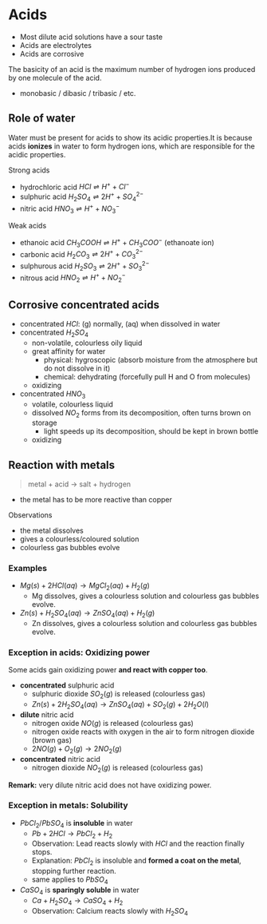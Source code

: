# Acids

- Most dilute acid solutions have a sour taste
- Acids are electrolytes
- Acids are corrosive

The basicity of an acid is the maximum number of hydrogen ions produced by one molecule of the acid.
- monobasic / dibasic / tribasic / etc.
## Role of water
Water must be present for acids to show its acidic properties.It is because acids **ionizes** in water to form hydrogen ions, which are responsible for the acidic properties.

Strong acids
- hydrochloric acid $HCl \rightleftharpoons H^+ + Cl^-$
- sulphuric acid $H_2SO_4 \rightleftharpoons 2H^+ + SO_4^{2-}$
- nitric acid $HNO_3 \rightleftharpoons H^+ + NO_3^-$

Weak acids
- ethanoic acid $CH_3COOH \rightleftharpoons H^+ + CH_3COO^-$ (ethanoate ion)
- carbonic acid $H_2CO_3 \rightleftharpoons 2H^+ + CO_3^{2-}$
- sulphurous acid $H_2SO_3 \rightleftharpoons 2H^+ + SO_3^{2-}$
- nitrous acid $HNO_2 \rightleftharpoons H^+ + NO_2^-$

## Corrosive concentrated acids

- concentrated $HCl$: (g) normally, (aq) when dissolved in water
- concentrated $H_2SO_4$
	- non-volatile, colourless oily liquid
	- great affinity for water
		- physical: hygroscopic (absorb moisture from the atmosphere but do not dissolve in it)
		- chemical: dehydrating (forcefully pull H and O from molecules)
	- oxidizing
- concentrated $HNO_3$
	- volatile, colourless liquid
	- dissolved $NO_2$ forms from its decomposition, often turns brown on storage
		- light speeds up its decomposition, should be kept in brown bottle
	- oxidizing

## Reaction with metals

> metal + acid → salt + hydrogen
- the metal has to be more reactive than copper

Observations
- the metal dissolves
- gives a colourless/coloured solution
- colourless gas bubbles evolve

### Examples
- $Mg(s) + 2HCl(aq) \rightarrow MgCl_2(aq) + H_2(g)$
	- Mg dissolves, gives a colourless solution and colourless gas bubbles evolve.
- $Zn(s) + H_2SO_4(aq) \rightarrow ZnSO_4(aq) + H_2(g)$
	- Zn dissolves, gives a colourless solution and colourless gas bubbles evolve.

### Exception in acids: Oxidizing power
Some acids gain oxidizing power **and react with copper too**.

- **concentrated** sulphuric acid
	- sulphuric dioxide $SO_2(g)$ is released (colourless gas)
	- $Zn(s) + 2H_2SO_4(aq) \rightarrow ZnSO_4(aq) + SO_2(g) + 2H_2O(l)$
- **dilute** nitric acid
	- nitrogen oxide $NO(g)$ is released (colourless gas)
	- nitrogen oxide reacts with oxygen in the air to form nitrogen dioxide (brown gas)
	- $2NO(g) + O_2(g) \rightarrow 2NO_2(g)$
- **concentrated** nitric acid
	- nitrogen dioxide $NO_2(g)$ is released (colourless gas)

**Remark:** very dilute nitric acid does not have oxidizing power.

### Exception in metals: Solubility

- $PbCl_2$/$PbSO_4$ is **insoluble** in water
	- $Pb + 2HCl \rightarrow PbCl_2 + H_2$
	- Observation: Lead reacts slowly with $HCl$ and the reaction finally stops.
	- Explanation: $PbCl_2$ is insoluble and **formed a coat on the metal**, stopping further reaction.
	- same applies to $PbSO_4$
- $CaSO_4$ is **sparingly soluble** in water
	- $Ca + H_2SO_4 \rightarrow CaSO_4 + H_2$
	- Observation: Calcium reacts slowly with $H_2SO_4$
	